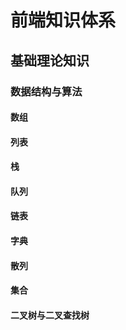 # 前端知识体系 
## 基础理论知识
### 数据结构与算法
#### 数组
#### 列表
#### 栈
#### 队列
#### 链表
#### 字典
#### 散列
#### 集合
#### 二叉树与二叉查找树
